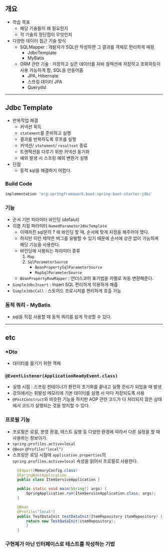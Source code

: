 ## 개요
- 학습 목표
    - 해당 기술들이 왜 필요한지
    - 각 기술의 장단점이 무엇인지
- 다양한 데이터 접근 기술 방식
    - SQLMapper : 개발자가 SQL만 작성하면 그 결과를 객체로 편리하게 매핑
        - JdbcTemplate
        - MyBatis
    - ORM 관련 기술 : 저장하고 싶은 데이터를 자바 컬렉션에 저장하고 조회하듯이 사용 가능하게 함, SQL을 만들어줌
        - JPA, Hibernate
        - 스프링 데이터 JPA
        - Querydsl
---
## Jdbc Template
- 반복작업 해결
  - 커넥션 획득
  - `statement`를 준비하고 실행
  - 결과를 반복하도록 루프를 실행
  - 커넥션/ `statement`/ `resultset` 종료
  - 트랜잭션을 다루기 위한 커넥션 동기화
  - 예외 발생 시 스프링 예외 변환기 실행
- 단점 
  - 동적 sql을 해결하기 어렵다.
  
### Build Code
```groovy
implementation 'org.springframework.boot:spring-boot-starter-jdbc'
```

### 기능
- 순서 기반 파라미터 바인딩 (defalut)
- 이름 지정 파라미터 `NamedParameterJdbcTemplate`
  - 이때까진 sql문의 ? 에 바인딩 할 때, 순서에 맞게 지정을 해주어야 했다.
  - 하지만 이런 제약은 버그를 유발할 수 있기 때문에 순서에 상관 없이 가능하게 해당 기능을 사용한다. 
  - 바인딩에 사용되는 파라미터 종류
    1. `Map`
    2. `SqlParameterSource`
       - `BeanPropertySqlParameterSource`
       - `MapSqlParameterSource`
  - `BeanPropertyRowMapper` : 언더스코어 표기법을 카멜로 자동 변환해준다.
- `SimpleJdbcInsert` : Insert SQL 편리하게 이용하게 해줌 
- `SimpleJdbcCall` : 스토어드 프로시저를 편리하게 호출 가능

### 동적 쿼리 - MyBatis 
- sql을 직접 사용할 때 동적 쿼리를 쉽게 작성할 수 있다. 

---
## etc
### *Dto
- 데이터를 옮기기 위한 객체 
### `@EventListener(ApplicationReadyEvent.class)`
- 실행 시점 : 스프링 컨테이너가 완전히 초기화를 끝내고 실행 준비가 되었을 때 발생
- 강의에서는 휘발성 메모리에 기본 데이터를 실행 시 마다 저장되도록 사용 
- `@PostConstruct`와 비슷한 기능을 하지만 AOP 관련 코드가 다 처리되지 않은 상태에서 코드가 실행되는 것을 방지할 수 있다.
### 프로필 기능
- 프로필은 로컬, 운영 환경, 테스트 실행 등 다양한 환경에 따라서 다른 설정을 할 때 사용하는 정보이가. 
- `spring.profiles.active=local`
- `@Bean` `@Profile("local")`
- 스프링은 로딩 시점에 `application.properties`의 `spring.profiles.active=local` 속성을 읽어서 프로필로 사용한다.
  ```java
    @Import(MemoryConfig.class)
    @SpringBootApplication
    public class ItemServiceApplication {

    public static void main(String[] args) {
        SpringApplication.run(ItemServiceApplication.class, args);
    }

    @Bean
    @Profile("local")
    public TestDataInit testDataInit(ItemRepository itemRepository) {
        return new TestDataInit(itemRepository);
        }
    }
    ```
### 구현체가 아닌 인터페이스로 테스트를 작성하는 기법

